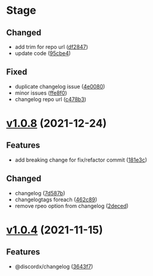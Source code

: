 # Stage

## Changed

- add trim for repo url ([df2847](https://github.com/oceanroleplay/discord.ts/commit/df284702428ee5a021c007e3c44cc2e5c71a332d))
- update code ([95cbe4](https://github.com/oceanroleplay/discord.ts/commit/95cbe4b06c7450a0485ba34774d24488074545d1))

## Fixed

- duplicate changelog issue ([4e0080](https://github.com/oceanroleplay/discord.ts/commit/4e00801d75b447893c779cde1f2215c7dc719223))
- minor issues ([ffe8f0](https://github.com/oceanroleplay/discord.ts/commit/ffe8f05d0fa03714eaa29504fa9c4deea2d9502b))
- changelog repo url ([c478b3](https://github.com/oceanroleplay/discord.ts/commit/c478b3a79cc690615180e0e31279d2d957792bc3))

# [v1.0.8](https://github.com/oceanroleplay/discord.ts/releases/tag/c-v1.0.8) (2021-12-24)

## Features

- add breaking change for fix/refactor commit ([181e3c](https://github.com/oceanroleplay/discord.ts/commit/181e3ca625cec64558a5c30022ce8c2b0a36f8fc))

## Changed

- changelog ([7d587b](https://github.com/oceanroleplay/discord.ts/commit/7d587bf3fff4dce04efe24cc736ef0d2ba10fee4))
- changelogtags foreach ([462c89](https://github.com/oceanroleplay/discord.ts/commit/462c89cbbff638f353b8d3949e9869666d524682))
- remove rpeo option from changelog ([2deced](https://github.com/oceanroleplay/discord.ts/commit/2decedaec72f9f1a3c2b349dfa442e485c273965))

# [v1.0.4](https://github.com/oceanroleplay/discord.ts/releases/tag/c-v1.0.4) (2021-11-15)

## Features

- @discordx/changelog ([3643f7](https://github.com/oceanroleplay/discord.ts/commit/3643f7a02d2a27f45e7a66418c1756703235a0a7))

